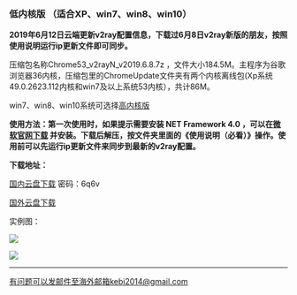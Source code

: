 ### 低内核版 （适合XP、win7、win8、win10）

**2019年6月12日云端更新v2ray配置信息，下载过6月8日v2ray新版的朋友，按照使用说明运行ip更新文件即可同步。**

压缩包名称Chrome53_v2rayN_v2019.6.8.7z ，文件大小184.5M。主程序为谷歌浏览器36内核，压缩包里的ChromeUpdate文件夹有两个内核离线包(Xp系统49.0.2623.112内核和win7及以上系统53内核），共计86M。

win7、win8、win10系统可选择[高内核版](https://github.com/Alvin9999/new-pac/wiki/%E9%AB%98%E5%86%85%E6%A0%B8%E7%89%88)

**使用方法：第一次使用时，如果提示需要安装 **NET Framework 4.0** ，可以在[微软官网下载](https://www.microsoft.com/zh-cn/download/details.aspx?id=17718) 并安装。下载后解压，按文件夹里面的《使用说明（必看）》操作。使用前可以先运行ip更新文件来同步到最新的v2ray配置。**

**下载地址：**

[国内云盘下载](https://pan.baidu.com/s/1an3Y2dDfE0n-dHY6xhatXg) 密码：6q6v 

[国外云盘下载](http://108.61.224.82/lib2/Chrome53_v2rayN_v2019.6.8.7z) 


实例图：

![](https://raw.githubusercontent.com/Alvin9999/pac2/master/softimag/53v2rayN1.PNG)

![](https://raw.githubusercontent.com/Alvin9999/pac2/master/softimag/53v2rayN2.PNG)

***

有问题可以发邮件至海外邮箱kebi2014@gmail.com